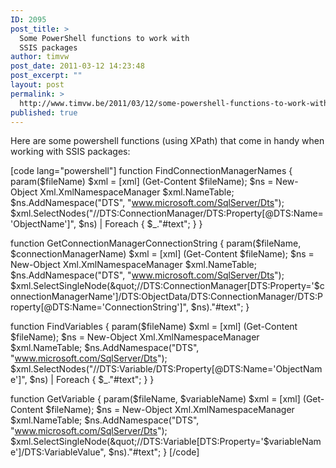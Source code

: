```yaml
---
ID: 2095
post_title: >
  Some PowerShell functions to work with
  SSIS packages
author: timvw
post_date: 2011-03-12 14:23:48
post_excerpt: ""
layout: post
permalink: >
  http://www.timvw.be/2011/03/12/some-powershell-functions-to-work-with-ssis-packages/
published: true
---
```

<p>Here are some powershell functions (using XPath) that come in handy when working with SSIS packages:</p>

[code lang="powershell"]
function FindConnectionManagerNames {
	param($fileName)
	$xml = [xml] (Get-Content $fileName);
	$ns = New-Object Xml.XmlNamespaceManager $xml.NameTable;
	$ns.AddNamespace(&quot;DTS&quot;, &quot;www.microsoft.com/SqlServer/Dts&quot;);
	$xml.SelectNodes(&quot;//DTS:ConnectionManager/DTS:Property[@DTS:Name='ObjectName']&quot;, $ns) | Foreach { $_.&quot;#text&quot;; }
}

function GetConnectionManagerConnectionString {
	param($fileName, $connectionManagerName)
	$xml = [xml] (Get-Content $fileName);
	$ns = New-Object Xml.XmlNamespaceManager $xml.NameTable;
	$ns.AddNamespace(&quot;DTS&quot;, &quot;www.microsoft.com/SqlServer/Dts&quot;);
	$xml.SelectSingleNode(&quot;//DTS:ConnectionManager[DTS:Property='$connectionManagerName']/DTS:ObjectData/DTS:ConnectionManager/DTS:Property[@DTS:Name='ConnectionString']&quot;, $ns).&quot;#text&quot;;
}

function FindVariables {
	param($fileName)
	$xml = [xml] (Get-Content $fileName);
	$ns = New-Object Xml.XmlNamespaceManager $xml.NameTable;
	$ns.AddNamespace(&quot;DTS&quot;, &quot;www.microsoft.com/SqlServer/Dts&quot;);
	$xml.SelectNodes(&quot;//DTS:Variable/DTS:Property[@DTS:Name='ObjectName']&quot;, $ns) | Foreach { $_.&quot;#text&quot;; }
}

function GetVariable {
	param($fileName, $variableName)
	$xml = [xml] (Get-Content $fileName);
	$ns = New-Object Xml.XmlNamespaceManager $xml.NameTable;
	$ns.AddNamespace(&quot;DTS&quot;, &quot;www.microsoft.com/SqlServer/Dts&quot;);
	$xml.SelectSingleNode(&quot;//DTS:Variable[DTS:Property='$variableName']/DTS:VariableValue&quot;, $ns).&quot;#text&quot;;
}
[/code]